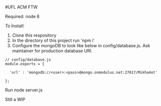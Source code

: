 #UFL ACM FTW

Required:
  node 6

*To Install:*  
1.  Clone this respository  
2.  In the directory of this project run 'npm i'  
3.  Configure the mongoDB to look like below in config/database.js. Ask maintainer for production database URI. 
  ```
  // config/database.js
  module.exports = {
  
  	'url' : 'mongodb://<user>:<pass>@mongo.onmodulus.net:27017/Mikha4ot'  
  
  };
  ```
  
Run  node server.js

Still a WIP 



